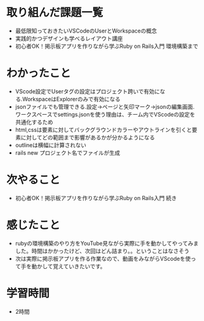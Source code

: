 # 取り組んだ課題一覧
- 最低限知っておきたいVSCodeのUserとWorkspaceの概念
- 実践的かつデザインも学べるレイアウト講座
- 初心者OK！掲示板アプリを作りながら学ぶRuby on Rails入門 環境構築まで

# わかったこと
- VScode設定でUserタグの設定はプロジェクト跨いで有効になる.WorkspaceはExplorerのみで有効になる
- jsonファイルでも管理できる.設定→ページと矢印マーク→jsonの編集画面.ワークスペースでsettings.jsonを使う理由は、チーム内でVScodeの設定を共通化するため
- html,cssは要素に対してバックグラウンドカラーやアウトラインを引くと要素に対してどの範囲まで影響があるかが分かるようになる
- outlineは横幅に計算されない
- rails new プロジェクト名でファイルが生成

# 次やること
- 初心者OK！掲示板アプリを作りながら学ぶRuby on Rails入門 続き

# 感じたこと
- rubyの環境構築のやり方をYouTube見ながら実際に手を動かしてやってみました。時間はかかったけど、次回はどん詰まり。。ということはなさそう
- 次は実際に掲示板アプリを作る作業なので、動画をみながらVScodeを使って手を動かして覚えていきたいです。

# 学習時間
- 2時間

